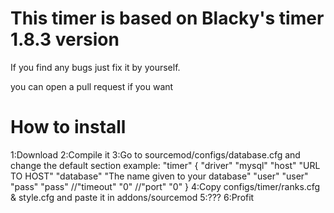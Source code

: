 # This timer is based on Blacky's timer 1.8.3 version

If you find any bugs just fix it by yourself.

you can open a pull request if you want

# How to install
1:Download
2:Compile it
3:Go to sourcemod/configs/database.cfg and change the default section
example:
"timer"
{
	"driver"			"mysql"
	"host"				"URL TO HOST"
	"database"			"The name given to your database"
	"user"				"user"
	"pass"				"pass"
	//"timeout"			"0"
	//"port"			"0"
}
4:Copy configs/timer/ranks.cfg & style.cfg and paste it in addons/sourcemod
5:???
6:Profit
